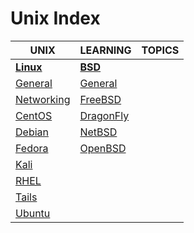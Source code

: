 # Unix Index

|UNIX|LEARNING|TOPICS|
|---|---|---|
|[**Linux**](linux-index)|[**BSD**](bsd-index)||
|[General](unix/linux/linux-general)|[General](unix/bsd/bsd-general) ||
|[Networking](unix/linux/linux-networking)|[FreeBSD](unix/bsd/bsd-freebsd)||
|[CentOS](unix/linux/linux-centos)|[DragonFly](unix/bsd/bsd-dragonfly)||
|[Debian](unix/linux/linux-debian)|[NetBSD](unix/bsd/bsd-netbsd)||
|[Fedora](unix/linux/linux-fedora)|[OpenBSD](unix/bsd/bsd-openbsd)||
|[Kali](unix/linux/linux-kali)|||
|[RHEL](unix/linux/linux-rhel)|||
|[Tails](unix/linux/linux-tails)|||
|[Ubuntu](unix/linux/linux-ubuntu)|||

